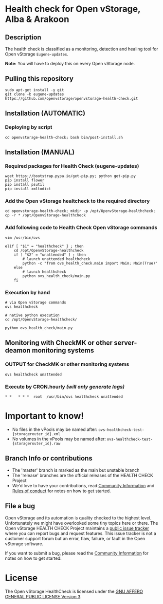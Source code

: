 # Health check for Open vStorage, Alba & Arakoon

## Description

The health check is classified as a monitoring, detection and healing tool for Open vStorage `Eugene-updates`.

**Note:** You will have to deploy this on every Open vStorage node.

## Pulling this repository
```
sudo apt-get install -y git
git clone -b eugene-updates https://github.com/openvstorage/openvstorage-health-check.git
```

## Installation (AUTOMATIC)

### Deploying by script
```
cd openvstorage-health-check; bash bin/post-install.sh
```

## Installation (MANUAL)
### Required packages for Health Check (eugene-updates)
```
wget https://bootstrap.pypa.io/get-pip.py; python get-pip.py
pip install flower
pip install psutil
pip install xmltodict
```

### Add the Open vStorage healtcheck to the required directory
```
cd openvstorage-health-check; mkdir -p /opt/OpenvStorage-healthcheck; cp -r * /opt/OpenvStorage-healthcheck
```

### Add following code to Health Check Open vStorage commands

```
vim /usr/bin/ovs
```

```
elif [ "$1" = "healthcheck" ] ; then
    cd /opt/OpenvStorage-healthcheck
    if [ "$2" = "unattended" ] ; then
        # launch unattended healthcheck
        python -c "from ovs_health_check.main import Main; Main(True)"
    else
        # launch healthcheck
        python ovs_health_check/main.py
    fi
```

### Execution by hand

```
# via Open vStorage commands
ovs healthcheck

# native python execution
cd /opt/OpenvStorage-healthcheck/

python ovs_health_check/main.py
```

## Monitoring with CheckMK or other server-deamon monitoring systems

### OUTPUT for CheckMK or other monitoring systems

```
ovs healthcheck unattended
```

### Execute by CRON.hourly *(will only generate logs)*

```
* *   * * *  root  /usr/bin/ovs healthcheck unattended
```

# Important to know!
* No files in the vPools may be named after: `ovs-healthcheck-test-{storagerouter_id}.xml`
* No volumes in the vPools may be named after: `ovs-healthcheck-test-{storagerouter_id}.raw`

## Branch Info or contributions
* The 'master' branch is marked as the main but unstable branch
* The 'release' branches are the official releases of the HEALTH CHECK Project
* We'd love to have your contributions, read [Community Information](CONTRIBUTION.md) and [Rules of conduct](RULES.md) for notes on how to get started.

## File a bug
Open vStorage and its automation is quality checked to the highest level.
Unfortunately we might have overlooked some tiny topics here or there.
The Open vStorage HEALTH CHECK Project maintains a [public issue tracker](https://github.com/openvstorage/openvstorage-health-check/issues)
where you can report bugs and request features.
This issue tracker is not a customer support forum but an error, flaw, failure, or fault in the Open vStorage software.

If you want to submit a bug, please read the [Community Information](CONTRIBUTION.md) for notes on how to get started.

# License
The Open vStorage HealthCheck is licensed under the [GNU AFFERO GENERAL PUBLIC LICENSE Version 3](https://www.gnu.org/licenses/agpl.html).

